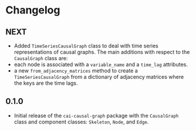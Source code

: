 # Changelog

## NEXT

- Added `TimeSeriesCausalGraph` class to deal with time series representations of causal graphs. The main additions with respect to the `CausalGraph` class are:
- each node is associated with a `variable_name` and a `time_lag` attributes.
- a new `from_adjacency_matrices` method to create a `TimeSeriesCausalGraph` from a dictionary of adjacency matrices where the keys are the time lags.

## 0.1.0

- Initial release of the `cai-causal-graph` package with the `CausalGraph` class and component classes: `Skeleton`, `Node`, and `Edge`.
